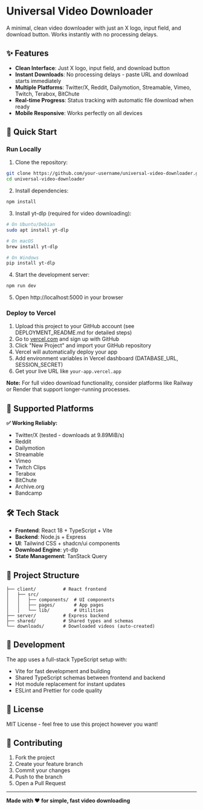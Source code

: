 # Universal Video Downloader

A minimal, clean video downloader with just an X logo, input field, and download button. Works instantly with no processing delays.

## ✨ Features

- **Clean Interface**: Just X logo, input field, and download button
- **Instant Downloads**: No processing delays - paste URL and download starts immediately
- **Multiple Platforms**: Twitter/X, Reddit, Dailymotion, Streamable, Vimeo, Twitch, Terabox, BitChute
- **Real-time Progress**: Status tracking with automatic file download when ready
- **Mobile Responsive**: Works perfectly on all devices

## 🚀 Quick Start

### Run Locally

1. Clone the repository:
```bash
git clone https://github.com/your-username/universal-video-downloader.git
cd universal-video-downloader
```

2. Install dependencies:
```bash
npm install
```

3. Install yt-dlp (required for video downloading):
```bash
# On Ubuntu/Debian
sudo apt install yt-dlp

# On macOS
brew install yt-dlp

# On Windows
pip install yt-dlp
```

4. Start the development server:
```bash
npm run dev
```

5. Open http://localhost:5000 in your browser

### Deploy to Vercel

1. Upload this project to your GitHub account (see DEPLOYMENT_README.md for detailed steps)
2. Go to [vercel.com](https://vercel.com) and sign up with GitHub
3. Click "New Project" and import your GitHub repository
4. Vercel will automatically deploy your app
5. Add environment variables in Vercel dashboard (DATABASE_URL, SESSION_SECRET)
6. Get your live URL like `your-app.vercel.app`

**Note:** For full video download functionality, consider platforms like Railway or Render that support longer-running processes.

## 🎯 Supported Platforms

**✅ Working Reliably:**
- Twitter/X (tested - downloads at 9.89MiB/s)
- Reddit
- Dailymotion  
- Streamable
- Vimeo
- Twitch Clips
- Terabox
- BitChute
- Archive.org
- Bandcamp

## 🛠️ Tech Stack

- **Frontend**: React 18 + TypeScript + Vite
- **Backend**: Node.js + Express
- **UI**: Tailwind CSS + shadcn/ui components
- **Download Engine**: yt-dlp
- **State Management**: TanStack Query

## 📁 Project Structure

```
├── client/          # React frontend
│   ├── src/
│   │   ├── components/  # UI components
│   │   ├── pages/       # App pages
│   │   └── lib/         # Utilities
├── server/          # Express backend
├── shared/          # Shared types and schemas
└── downloads/       # Downloaded videos (auto-created)
```

## 🔧 Development

The app uses a full-stack TypeScript setup with:
- Vite for fast development and building
- Shared TypeScript schemas between frontend and backend
- Hot module replacement for instant updates
- ESLint and Prettier for code quality

## 📝 License

MIT License - feel free to use this project however you want!

## 🤝 Contributing

1. Fork the project
2. Create your feature branch
3. Commit your changes
4. Push to the branch  
5. Open a Pull Request

---

**Made with ❤️ for simple, fast video downloading**